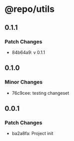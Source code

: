 # @repo/utils

## 0.1.1

### Patch Changes

- 84b64a9: v 0.1.1

## 0.1.0

### Minor Changes

- 76c9cee: testing changeset

## 0.0.1

### Patch Changes

- ba2a8fa: Project init
